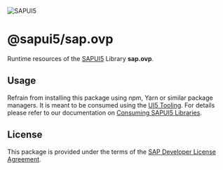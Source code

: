 ![SAPUI5](https://ui5.sap.com/resources/sap/ui/documentation/sdk/images/Logo_B_SAPUI5_H.png)

# @sapui5/sap.ovp
Runtime resources of the [SAPUI5](https://sapui5.hana.ondemand.com) Library **sap.ovp**.

## Usage
Refrain from installing this package using npm, Yarn or similar package managers.
It is meant to be consumed using the [UI5 Tooling](https://sap.github.io/ui5-tooling/).
For details please refer to our documentation on [Consuming SAPUI5 Libraries](https://sap.github.io/ui5-tooling/pages/SAPUI5/).

## License
This package is provided under the terms of the [SAP Developer License Agreement](https://tools.hana.ondemand.com/developer-license-3.1.txt).
